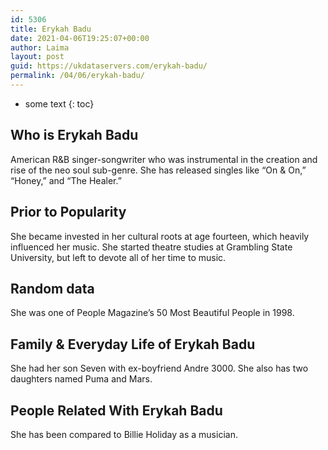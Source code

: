 ```yaml
---
id: 5306
title: Erykah Badu
date: 2021-04-06T19:25:07+00:00
author: Laima
layout: post
guid: https://ukdataservers.com/erykah-badu/
permalink: /04/06/erykah-badu/
---
```


* some text
{: toc}


## Who is Erykah Badu
                  
                  
                  
American R&B singer-songwriter who was instrumental in the creation and rise of the neo soul sub-genre. She has released singles like &#8220;On & On,&#8221; &#8220;Honey,&#8221; and &#8220;The Healer.&#8221;
                  
              
            
              
            
                
                
                
## Prior to Popularity
                  
                  
                  
She became invested in her cultural roots at age fourteen, which heavily influenced her music. She started theatre studies at Grambling State University, but left to devote all of her time to music.
                  
              
            
              
            
                
                
                
## Random data
                  
                  
                  
She was one of People Magazine&#8217;s 50 Most Beautiful People in 1998.
                  
              
            
              
            
                
                
                
## Family & Everyday Life of Erykah Badu
                  
                  
                  
She had her son Seven with ex-boyfriend Andre 3000. She also has two daughters named Puma and Mars.
                  
              
            
              
            
                
                
                
## People Related With Erykah Badu
                  
                  
                  
She has been compared to Billie Holiday as a musician.
                  
              
            
              
            
                
              
            
              
              
            
            
              
            
          
          
          
